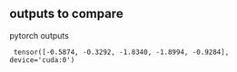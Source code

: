 ## outputs to compare
pytorch outputs
```
 tensor([-0.5874, -0.3292, -1.8340, -1.8994, -0.9284], device='cuda:0')
```